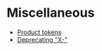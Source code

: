# Miscellaneous

* [Product tokens](https://tools.ietf.org/html/draft-ietf-httpbis-p1-messaging-16#section-6.3)
* [Deprecating "X-"](https://tools.ietf.org/html/rfc6648)



